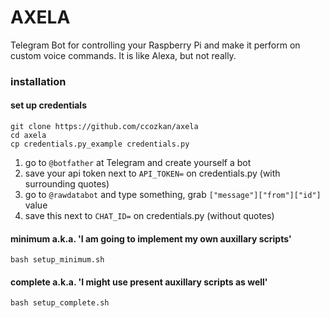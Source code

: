 
# AXELA

Telegram Bot for controlling your Raspberry Pi and make it perform on custom voice commands. It is like Alexa, but not really.


### installation

#### set up credentials

```
git clone https://github.com/ccozkan/axela
cd axela
cp credentials.py_example credentials.py
```

1) go to `@botfather` at Telegram and create yourself a bot
2) save your api token next to `API_TOKEN=` on credentials.py (with surrounding quotes)
3) go to `@rawdatabot` and type something, grab `["message"]["from"]["id"]` value
4) save this next to `CHAT_ID=` on credentials.py (without quotes)

#### minimum a.k.a. 'I am going to implement my own auxillary scripts'

```
bash setup_minimum.sh
```

#### complete a.k.a. 'I might use present auxillary scripts as well'

```
bash setup_complete.sh
```

